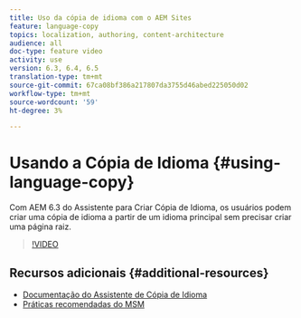 ```yaml
---
title: Uso da cópia de idioma com o AEM Sites
feature: language-copy
topics: localization, authoring, content-architecture
audience: all
doc-type: feature video
activity: use
version: 6.3, 6.4, 6.5
translation-type: tm+mt
source-git-commit: 67ca08bf386a217807da3755d46abed225050d02
workflow-type: tm+mt
source-wordcount: '59'
ht-degree: 3%

---
```



# Usando a Cópia de Idioma {#using-language-copy}

Com AEM 6.3 do Assistente para Criar Cópia de Idioma, os usuários podem criar uma cópia de idioma a partir de um idioma principal sem precisar criar uma página raiz.

>[!VIDEO](https://video.tv.adobe.com/v/17116/?quality=9&learn=on)

## Recursos adicionais {#additional-resources}

* [Documentação do Assistente de Cópia de Idioma](https://helpx.adobe.com/experience-manager/6-5/sites/administering/using/tc-wizard.html)
* [Práticas recomendadas do MSM](https://helpx.adobe.com/experience-manager/6-5/sites/administering/using/msm-best-practices.html)
